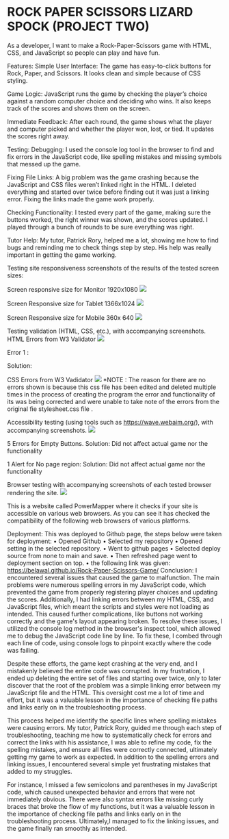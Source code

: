 <h1> ROCK PAPER SCISSORS LIZARD SPOCK (PROJECT TWO) </h1>
As a developer, I want to make a Rock-Paper-Scissors game with HTML, CSS, and JavaScript so people can play and have fun.

Features: 
Simple User Interface: The game has easy-to-click buttons for Rock, Paper, and Scissors. It looks clean and simple because of CSS styling. 

Game Logic: JavaScript runs the game by checking the player’s choice against a random computer choice and deciding who wins. It also keeps track of the scores and shows them on the screen.

Immediate Feedback: After each round, the game shows what the player and computer picked and whether the player won, lost, or tied. It updates the scores right away.

Testing: Debugging: I used the console log tool in the browser to find and fix errors in the JavaScript code, like spelling mistakes and missing symbols that messed up the game.

Fixing File Links: A big problem was the game crashing because the JavaScript and CSS files weren’t linked right in the HTML. 
I deleted everything and started over twice before finding out it was just a linking error. Fixing the links made the game work properly.

Checking Functionality: I tested every part of the game, making sure the buttons worked, the right winner was shown, and the scores updated. I played through a bunch of rounds to be sure everything was right.

Tutor Help: My tutor, Patrick Rory, helped me a lot, showing me how to find bugs and reminding me to check things step by step. His help was really important in getting the game working.

Testing site responsiveness screenshots of the results of the tested screen sizes:

Screen responsive size for Monitor 1920x1080
<img src="assets/images/1920x1080.png" >

Screen Responsive size for Tablet 1366x1024
<img src="assets/images/1366x1040.png" >

Screen Responsive size for Mobile 360x 640
<img src="assets/images/360x640.png" >


Testing validation (HTML, CSS, etc.), with accompanying screenshots. HTML Errors from W3 Validator
<img src="assets/images/htmlvalidator.png">

Error 1 :

Solution:

CSS Errors from W3 Vadidator
<img src="assets/images/cssvalidator.png">
*NOTE : The reason for there are no errors shown is because this css file has been edited and deleted multiple times in the process of creating the program the error and functionality of its was being corrected and were unable to take note of the errors from the original fie stylesheet.css file .

Accessibility testing (using tools such as https://wave.webaim.org/), with accompanying screenshots.
<img src="assets/images/waveerror.png">

5 Errors for Empty Buttons. Solution: Did not affect actual game nor the functionality

1 Alert for No page region: Solution: Did not affect actual game nor the functionality

Browser testing with accompanying screenshots of each tested browser rendering the site.
<img src="assets/images/browsers.png">

This is a website called PowerMapper where it checks if your site is accessible on various web browsers. As you can see it has checked the compatibility of the following web browsers of various platforms.

Deployment:
This was deployed to Github page, the steps below were taken for deployment:
•	Opened Github
•	Selected my repository
•	Opened setting in the selected repository.
•	Went to github pages
•	Selected deploy source from none to main and save.
•	Then refreshed page went to deployment section on top. 
•	 the following link was given:
https://belawal.github.io/Rock-Paper-Scissors-Game/
Conclusion:
I encountered several issues that caused the game to malfunction. The main problems were numerous spelling errors in my JavaScript code, which prevented the game from properly registering player choices and updating the scores. Additionally, I had linking errors between my HTML, CSS, and JavaScript files, which meant the scripts and styles were not loading as intended. 
This caused further complications, like buttons not working correctly and the game's layout appearing broken. 
To resolve these issues, I utilized the console log method in the browser's inspect tool, which allowed me to debug the JavaScript code line by line. 
To fix these, I combed through each line of code, using console logs to pinpoint exactly where the code was failing. 

Despite these efforts, the game kept crashing at the very end, and I mistakenly believed the entire code was corrupted. In my frustration, I ended up deleting the entire set of files and starting over twice, only to later discover that the root of the problem was a simple linking error between my JavaScript file and the HTML. This oversight cost me a lot of time and effort, but it was a valuable lesson in the importance of checking file paths and links early on in the troubleshooting process.

This process helped me identify the specific lines where spelling mistakes were causing errors. My tutor, Patrick Rory, guided me through each step of troubleshooting, teaching me how to systematically check for errors and correct the links with his assistance, I was able to refine my code, fix the spelling mistakes, and ensure all files were correctly connected, ultimately getting my game to work as expected. In addition to the spelling errors and linking issues, I encountered several simple yet frustrating mistakes that added to my struggles.

For instance, I missed a few semicolons and parentheses in my JavaScript code, which caused unexpected behavior and errors that were not immediately obvious. There were also syntax errors like missing curly braces that broke the flow of my functions, but it was a valuable lesson in the importance of checking file paths and links early on in the troubleshooting process. Ultimately,I managed to fix the linking issues, and the game finally ran smoothly as intended.


